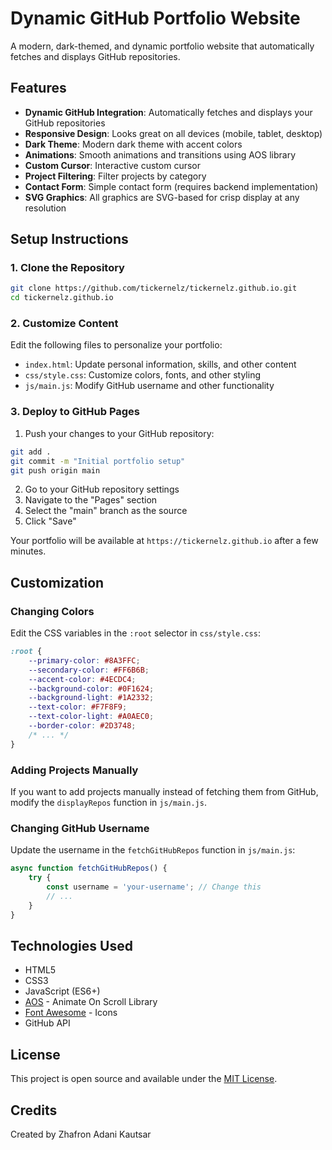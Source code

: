 # Dynamic GitHub Portfolio Website

A modern, dark-themed, and dynamic portfolio website that automatically fetches and displays GitHub repositories.

## Features

- **Dynamic GitHub Integration**: Automatically fetches and displays your GitHub repositories
- **Responsive Design**: Looks great on all devices (mobile, tablet, desktop)
- **Dark Theme**: Modern dark theme with accent colors
- **Animations**: Smooth animations and transitions using AOS library
- **Custom Cursor**: Interactive custom cursor
- **Project Filtering**: Filter projects by category
- **Contact Form**: Simple contact form (requires backend implementation)
- **SVG Graphics**: All graphics are SVG-based for crisp display at any resolution

## Setup Instructions

### 1. Clone the Repository

```bash
git clone https://github.com/tickernelz/tickernelz.github.io.git
cd tickernelz.github.io
```

### 2. Customize Content

Edit the following files to personalize your portfolio:

- `index.html`: Update personal information, skills, and other content
- `css/style.css`: Customize colors, fonts, and other styling
- `js/main.js`: Modify GitHub username and other functionality

### 3. Deploy to GitHub Pages

1. Push your changes to your GitHub repository:

```bash
git add .
git commit -m "Initial portfolio setup"
git push origin main
```

2. Go to your GitHub repository settings
3. Navigate to the "Pages" section
4. Select the "main" branch as the source
5. Click "Save"

Your portfolio will be available at `https://tickernelz.github.io` after a few minutes.

## Customization

### Changing Colors

Edit the CSS variables in the `:root` selector in `css/style.css`:

```css
:root {
    --primary-color: #8A3FFC;
    --secondary-color: #FF6B6B;
    --accent-color: #4ECDC4;
    --background-color: #0F1624;
    --background-light: #1A2332;
    --text-color: #F7F8F9;
    --text-color-light: #A0AEC0;
    --border-color: #2D3748;
    /* ... */
}
```

### Adding Projects Manually

If you want to add projects manually instead of fetching them from GitHub, modify the `displayRepos` function in `js/main.js`.

### Changing GitHub Username

Update the username in the `fetchGitHubRepos` function in `js/main.js`:

```javascript
async function fetchGitHubRepos() {
    try {
        const username = 'your-username'; // Change this
        // ...
    }
}
```

## Technologies Used

- HTML5
- CSS3
- JavaScript (ES6+)
- [AOS](https://michalsnik.github.io/aos/) - Animate On Scroll Library
- [Font Awesome](https://fontawesome.com/) - Icons
- GitHub API

## License

This project is open source and available under the [MIT License](LICENSE).

## Credits

Created by Zhafron Adani Kautsar